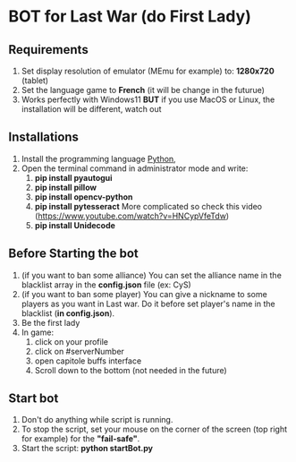 # BOT for Last War (do First Lady)

## Requirements

1. Set display resolution of emulator (MEmu for example) to: **1280x720** (tablet)
2. Set the language game to **French** (it will be change in the futurue)
3. Works perfectly with Windows11 **BUT** if you use MacOS or Linux, the installation will be different, watch out

## Installations

1. Install the programming language [Python](https://www.python.org/downloads/),
2. Open the terminal command in administrator mode and write:
   1. **pip install pyautogui**
   2. **pip install pillow**
   3. **pip install opencv-python**
   4. **pip install pytesseract** More complicated so check this video (https://www.youtube.com/watch?v=HNCypVfeTdw)
   5. **pip install Unidecode**

## Before Starting the bot

1. (if you want to ban some alliance) You can set the alliance name in the blacklist array in the **config.json** file (ex: CyS)
2. (if you want to ban some player) You can give a nickname to some players as you want in Last war. Do it before set player's name in the blacklist (**in config.json**).
3. Be the first lady
4. In game:
   1. click on your profile
   2. click on #serverNumber
   3. open capitole buffs interface
   4. Scroll down to the bottom (not needed in the future)

## Start bot

1. Don't do anything while script is running.
2. To stop the script, set your mouse on the corner of the screen (top right for example) for the **"fail-safe"**.
3. Start the script: **python startBot.py**
